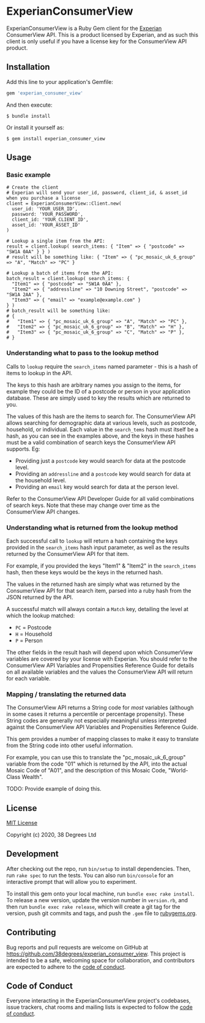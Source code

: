 # ExperianConsumerView

ExperianConsumerView is a Ruby Gem client for the [Experian](https://www.experian.co.uk/) ConsumerView API. This is a product licensed by Experian, and as such this client is only useful if you have a license key for the ConsumerView API product.

## Installation

Add this line to your application's Gemfile:

```ruby
gem 'experian_consumer_view'
```

And then execute:

    $ bundle install

Or install it yourself as:

    $ gem install experian_consumer_view

## Usage

### Basic example

```
# Create the client
# Experian will send your user_id, password, client_id, & asset_id when you purchase a license
client = ExperianConsumerView::Client.new(
  user_id: 'YOUR_USER_ID',
  password: 'YOUR_PASSWORD',
  client_id: 'YOUR_CLIENT_ID',
  asset_id: 'YOUR_ASSET_ID'
)

# Lookup a single item from the API:
result = client.lookup( search_items: { "Item" => { "postcode" => "SW1A 0AA" } } )
# result will be something like: { "Item" => { "pc_mosaic_uk_6_group" => "A", "Match" => "PC" }

# Lookup a batch of items from the API:
batch_result = client.lookup( search_items: {
  "Item1" => { "postcode" => "SW1A 0AA" },
  "Item2" => { "addressline" => "10 Downing Street", "postcode" => "SW1A 2AA" },
  "Item3" => { "email" => "example@example.com" }
} )
# batch_result will be something like:
# {
#   "Item1" => { "pc_mosaic_uk_6_group" => "A", "Match" => "PC" },
#   "Item2" => { "pc_mosaic_uk_6_group" => "B", "Match" => "H" },
#   "Item3" => { "pc_mosaic_uk_6_group" => "C", "Match" => "P" },
# }
```

### Understanding what to pass to the lookup method

Calls to `lookup` require the `search_items` named parameter - this is a hash of items to lookup in the API.

The keys to this hash are arbitrary names you assign to the items, for example they could be the ID of a postcode or person in your application database. These are simply used to key the results which are returned to you.

The values of this hash are the items to search for. The ConsumerView API allows searching for demographic data at various levels, such as postcode, household, or individual. Each value in the `search_tems` hash must itself be a hash, as you can see in the examples above, and the keys in these hashes must be a valid combination of search keys the ConsumerView API supports. Eg:

- Providing just a `postcode` key would search for data at the postcode level.
- Providing an `addressline` and a `postcode` key would search for data at the household level.
- Providing an `email` key would search for data at the person level.

Refer to the ConsumerView API Developer Guide for all valid combinations of search keys. Note that these may change over time as the ConsumerView API changes.  

### Understanding what is returned from the lookup method

Each successful call to `lookup` will return a hash containing the keys provided in the `search_items` hash input parameter, as well as the results returned by the ConsumerView API for that item.

For example, if you provided the keys "Item1" & "Item2" in the `search_items` hash, then these keys would be the keys in the returned hash.

The values in the returned hash are simply what was returned by the ConsumerView API for that search item, parsed into a ruby hash from the JSON returned by the API.

A successful match will always contain a `Match` key, detailing the level at which the lookup matched:

- `PC` = Postcode
- `H` = Household
- `P` = Person

The other fields in the result hash will depend upon which ConsumerView variables are covered by your license with Experian. You should refer to the ConsumerView API Variables and Propensities Reference Guide for details on all available variables and the values the ConsumerView API will return for each variable.

### Mapping / translating the returned data

The ConsumerView API returns a String code for _most_ variables (although in some cases it returns a percentile or percentage propensity). These String codes are generally not especially meaningful unless interpreted against the ConsumerView API Variables and Propensities Reference Guide.

This gem provides a number of mapping classes to make it easy to translate from the String code into other useful information.

For example, you can use this to translate the "pc_mosaic_uk_6_group" variable from the code "01" which is returned by the API, into the actual Mosaic Code of "A01", and the description of this Mosaic Code, "World-Class Wealth".

TODO: Provide example of doing this.

## License

[MIT License](LICENSE.md)

Copyright (c) 2020, 38 Degrees Ltd

## Development

After checking out the repo, run `bin/setup` to install dependencies. Then, run `rake spec` to run the tests. You can also run `bin/console` for an interactive prompt that will allow you to experiment.

To install this gem onto your local machine, run `bundle exec rake install`. To release a new version, update the version number in `version.rb`, and then run `bundle exec rake release`, which will create a git tag for the version, push git commits and tags, and push the `.gem` file to [rubygems.org](https://rubygems.org).

## Contributing

Bug reports and pull requests are welcome on GitHub at https://github.com/38degrees/experian_consumer_view. This project is intended to be a safe, welcoming space for collaboration, and contributors are expected to adhere to the [code of conduct](CODE_OF_CONDUCT.md).


## Code of Conduct

Everyone interacting in the ExperianConsumerView project's codebases, issue trackers, chat rooms and mailing lists is expected to follow the [code of conduct](CODE_OF_CONDUCT.md).

